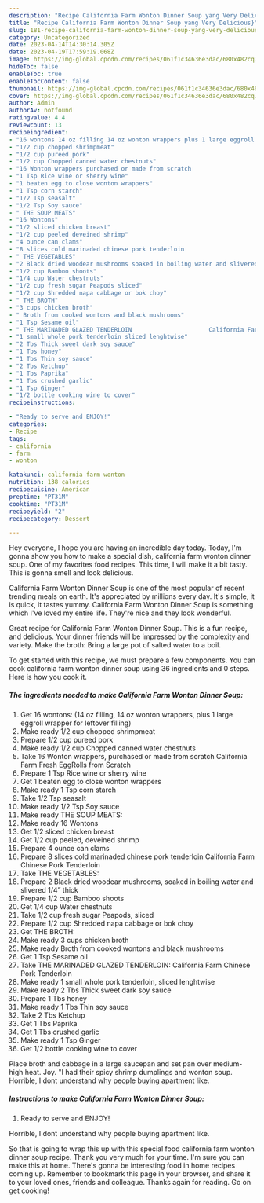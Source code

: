 ```yaml
---
description: "Recipe California Farm Wonton Dinner Soup yang Very Delicious}"
title: "Recipe California Farm Wonton Dinner Soup yang Very Delicious}"
slug: 181-recipe-california-farm-wonton-dinner-soup-yang-very-delicious
category: Uncategorized
date: 2023-04-14T14:30:14.305Z
date: 2023-04-19T17:59:19.068Z
image: https://img-global.cpcdn.com/recipes/061f1c34636e3dac/680x482cq70/california-farm-wonton-dinner-soup-recipe-main-photo.jpg
hideToc: false
enableToc: true
enableTocContent: false
thumbnail: https://img-global.cpcdn.com/recipes/061f1c34636e3dac/680x482cq70/california-farm-wonton-dinner-soup-recipe-main-photo.jpg
cover: https://img-global.cpcdn.com/recipes/061f1c34636e3dac/680x482cq70/california-farm-wonton-dinner-soup-recipe-main-photo.jpg
author: Admin
authorAv: notfound
ratingvalue: 4.4
reviewcount: 13
recipeingredient:
- "16 wontons 14 oz filling 14 oz wonton wrappers plus 1 large eggroll wrapper for leftover filling"
- "1/2 cup chopped shrimpmeat"
- "1/2 cup pureed pork"
- "1/2 cup Chopped canned water chestnuts"
- "16 Wonton wrappers purchased or made from scratch                      California Farm Fresh EggRolls from Scratch"
- "1 Tsp Rice wine or sherry wine"
- "1 beaten egg to close wonton wrappers"
- "1 Tsp corn starch"
- "1/2 Tsp seasalt"
- "1/2 Tsp Soy sauce"
- " THE SOUP MEATS"
- "16 Wontons"
- "1/2 sliced chicken breast"
- "1/2 cup peeled deveined shrimp"
- "4 ounce can clams"
- "8 slices cold marinaded chinese pork tenderloin                      California Farm Chinese Pork Tenderloin"
- " THE VEGETABLES"
- "2 Black dried woodear mushrooms soaked in boiling water and slivered 14 thick"
- "1/2 cup Bamboo shoots"
- "1/4 cup Water chestnuts"
- "1/2 cup fresh sugar Peapods sliced"
- "1/2 cup Shredded napa cabbage or bok choy"
- " THE BROTH"
- "3 cups chicken broth"
- " Broth from cooked wontons and black mushrooms"
- "1 Tsp Sesame oil"
- " THE MARINADED GLAZED TENDERLOIN                      California Farm Chinese Pork Tenderloin"
- "1 small whole pork tenderloin sliced lenghtwise"
- "2 Tbs Thick sweet dark soy sauce"
- "1 Tbs honey"
- "1 Tbs Thin soy sauce"
- "2 Tbs Ketchup"
- "1 Tbs Paprika"
- "1 Tbs crushed garlic"
- "1 Tsp Ginger"
- "1/2 bottle cooking wine to cover"
recipeinstructions:

- "Ready to serve and ENJOY!"
categories:
- Recipe
tags:
- california
- farm
- wonton

katakunci: california farm wonton 
nutrition: 138 calories
recipecuisine: American
preptime: "PT31M"
cooktime: "PT31M"
recipeyield: "2"
recipecategory: Dessert

---
```



Hey everyone, I hope you are having an incredible day today. Today, I'm gonna show you how to make a special dish, california farm wonton dinner soup. One of my favorites food recipes. This time, I will make it a bit tasty. This is gonna smell and look delicious.

California Farm Wonton Dinner Soup is one of the most popular of recent trending meals on earth. It's appreciated by millions every day. It's simple, it is quick, it tastes yummy. California Farm Wonton Dinner Soup is something which I've loved my entire life. They're nice and they look wonderful.

Great recipe for California Farm Wonton Dinner Soup. This is a fun recipe, and delicious. Your dinner friends will be impressed by the complexity and variety. Make the broth: Bring a large pot of salted water to a boil.


To get started with this recipe, we must prepare a few components. You can cook california farm wonton dinner soup using 36 ingredients and 0 steps. Here is how you cook it.

<!--inarticleads1-->

##### The ingredients needed to make California Farm Wonton Dinner Soup:

1. Get 16 wontons: (14 oz filling, 14 oz wonton wrappers, plus 1 large eggroll wrapper for leftover filling)
1. Make ready 1/2 cup chopped shrimpmeat
1. Prepare 1/2 cup pureed pork
1. Make ready 1/2 cup Chopped canned water chestnuts
1. Take 16 Wonton wrappers, purchased or made from scratch                      California Farm Fresh EggRolls from Scratch
1. Prepare 1 Tsp Rice wine or sherry wine
1. Get 1 beaten egg to close wonton wrappers
1. Make ready 1 Tsp corn starch
1. Take 1/2 Tsp seasalt
1. Make ready 1/2 Tsp Soy sauce
1. Make ready  THE SOUP MEATS:
1. Make ready 16 Wontons
1. Get 1/2 sliced chicken breast
1. Get 1/2 cup peeled, deveined shrimp
1. Prepare 4 ounce can clams
1. Prepare 8 slices cold marinaded chinese pork tenderloin                      California Farm Chinese Pork Tenderloin
1. Take  THE VEGETABLES:
1. Prepare 2 Black dried woodear mushrooms, soaked in boiling water and slivered 1/4” thick
1. Prepare 1/2 cup Bamboo shoots
1. Get 1/4 cup Water chestnuts
1. Take 1/2 cup fresh sugar Peapods, sliced
1. Prepare 1/2 cup Shredded napa cabbage or bok choy
1. Get  THE BROTH:
1. Make ready 3 cups chicken broth
1. Make ready  Broth from cooked wontons and black mushrooms
1. Get 1 Tsp Sesame oil
1. Take  THE MARINADED GLAZED TENDERLOIN:                      California Farm Chinese Pork Tenderloin
1. Make ready 1 small whole pork tenderloin, sliced lenghtwise
1. Make ready 2 Tbs Thick sweet dark soy sauce
1. Prepare 1 Tbs honey
1. Make ready 1 Tbs Thin soy sauce
1. Take 2 Tbs Ketchup
1. Get 1 Tbs Paprika
1. Get 1 Tbs crushed garlic
1. Make ready 1 Tsp Ginger
1. Get 1/2 bottle cooking wine to cover


Place broth and cabbage in a large saucepan and set pan over medium-high heat. Joy. &#34;I had their spicy shrimp dumplings and wonton soup. Horrible, I dont understand why people buying apartment like. 

<!--inarticleads2-->

##### Instructions to make California Farm Wonton Dinner Soup:


1. Ready to serve and ENJOY!

Horrible, I dont understand why people buying apartment like. 

So that is going to wrap this up with this special food california farm wonton dinner soup recipe. Thank you very much for your time. I'm sure you can make this at home. There's gonna be interesting food in home recipes coming up. Remember to bookmark this page in your browser, and share it to your loved ones, friends and colleague. Thanks again for reading. Go on get cooking!
